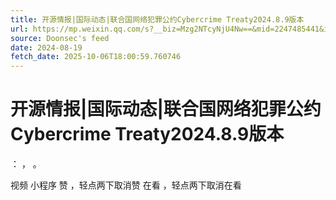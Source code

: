 ```yaml
---
title: 开源情报|国际动态|联合国网络犯罪公约Cybercrime Treaty2024.8.9版本
url: https://mp.weixin.qq.com/s?__biz=Mzg2NTcyNjU4Nw==&mid=2247485441&idx=1&sn=87c4b8d47120ebb74c526db2474ba7f3
source: Doonsec's feed
date: 2024-08-19
fetch_date: 2025-10-06T18:00:59.760746
---
```


# 开源情报|国际动态|联合国网络犯罪公约Cybercrime Treaty2024.8.9版本

：
，
。

视频
小程序
赞
，轻点两下取消赞
在看
，轻点两下取消在看